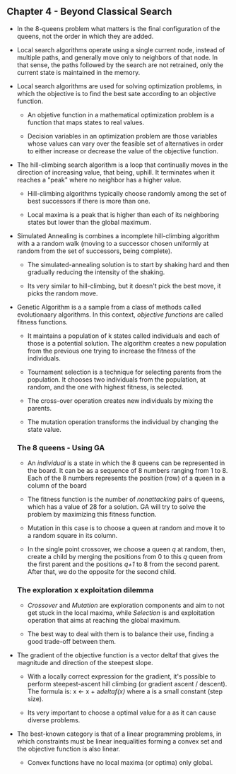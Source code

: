 ## Chapter 4 - Beyond Classical Search 

* In the 8-queens problem what matters is the final configuration of the queens, not the order in which they are added.

* Local search algorithms operate using a single current node, instead of multiple paths, and generally move only to neighbors of that node. In that sense, the paths followed by the search are not retrained, only the current state is maintained in the memory. 

* Local search algorithms are used for solving optimization problems, in which the objective is to find the best sate according to an objective function.

    * An objetive function in a mathematical optimization problem is a function that maps states to real values.

    * Decision variables in an optimization problem are those variables whose values can vary over the feasible set of alternatives in order to either increase or decrease the value of the objective function.

* The hill-climbing search algorithm is a loop that continually moves in the direction of increasing value, that being, uphill. It terminates when it reaches a "peak" where no neighbor has a higher value. 

    * Hill-climbing algorithms typically choose randomly among the set of best successors if there is more than one. 

    * Local maxima is a peak that is higher than each of its neighboring states but lower than the global maximum. 

* Simulated Annealing is combines a incomplete hill-climbing algorithm with a a random walk (moving to a successor chosen uniformly at random from the set of successors, being complete). 

    * The simulated-annealing solution is to start by shaking hard and then gradually reducing the intensity of the shaking.

    * Its very similar to hill-climbing, but it doesn't pick the best move, it picks the random move. 

* Genetic Algorithm is a a sample from a class of methods called evolutionaary algorithms. In this context, *objective functions* are called fitness functions. 
    
    * It maintains a population of k states called individuals and each of those is a potential solution. The algorithm creates a new population from the previous one trying to increase the fitness of the individuals. 

    * Tournament selection is a technique for selecting parents from the population. It chooses two individuals from the population, at random, and the one with highest fitness, is selected.

    * The cross-over operation creates new individuals by mixing the parents. 

    * The mutation operation transforms the individual by changing the state value. 

    ### The 8 queens - Using GA 
    
    * An *individual* is a state in which the 8 queens can be represented in the board. It can be as a sequence of 8 numbers ranging from 1 to 8. Each of the 8 numbers represents the position (row) of a queen in a column of the board 

    * The fitness function is the number of *nonattacking* pairs of queens, which has a value of 28 for a solution. GA will try to solve the problem by maximizing this fitness function. 

    * Mutation in this case is to choose a queen at random and move it to a random square in its column. 

    * In the single point crossover, we choose a queen *q* at random, then, create a child by merging the positions from 0 to this *q* queen from the first parent and the positions *q+1* to 8 from the second parent. After that, we do the opposite for the second child. 

    ### The exploration x exploitation dilemma 

    * *Crossover* and *Mutation* are exploration components and aim to not get stuck in the local maxima, while *Selection* is and exploitation operation that aims at reaching the global maximum. 

    * The best way to deal with them is to balance their use, finding a good trade-off between them. 

* The gradient of the objective function is a vector deltaf that gives the magnitude and direction of the steepest slope. 

    * With a locally correct expression for the gradient, it's possible to perform steepest-ascent hill climbing (or gradient ascent / descent). The formula is: x <- x + a*deltaf(x)* where a is a small constant (step size). 

    * Its very important to choose a optimal value for a as it can cause diverse problems. 

* The best-known category is that of a linear programming problems, in which constraints must be linear inequalities forming a convex set and the objective function is also linear. 

    * Convex functions have no local maxima (or optima) only global.  

